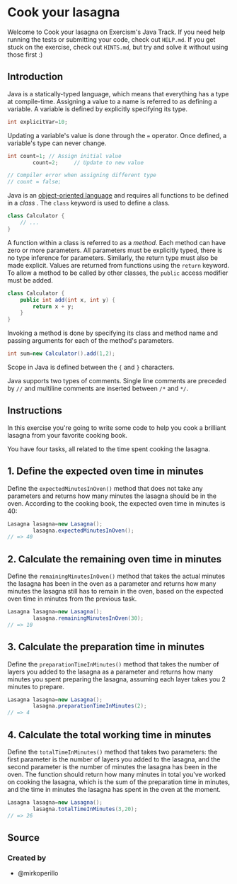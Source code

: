 # Cook your lasagna

Welcome to Cook your lasagna on Exercism's Java Track. If you need help running the tests or submitting your code, check
out `HELP.md`. If you get stuck on the exercise, check out `HINTS.md`, but try and solve it without using those first :)

## Introduction

Java is a statically-typed language, which means that everything has a type at compile-time. Assigning a value to a name
is referred to as defining a variable. A variable is defined by explicitly specifying its type.

```java
int explicitVar=10;
```

Updating a variable's value is done through the `=` operator. Once defined, a variable's type can never change.

```java
int count=1; // Assign initial value
        count=2;     // Update to new value

// Compiler error when assigning different type
// count = false;
```

Java is an [object-oriented language][object-oriented-programming] and requires all functions to be defined in a _class_
. The `class` keyword is used to define a class.

```java
class Calculator {
    // ...
}
```

A function within a class is referred to as a _method_. Each method can have zero or more parameters. All parameters
must be explicitly typed, there is no type inference for parameters. Similarly, the return type must also be made
explicit. Values are returned from functions using the `return` keyword. To allow a method to be called by other
classes, the `public` access modifier must be added.

```java
class Calculator {
    public int add(int x, int y) {
        return x + y;
    }
}
```

Invoking a method is done by specifying its class and method name and passing arguments for each of the method's
parameters.

```java
int sum=new Calculator().add(1,2);
```

Scope in Java is defined between the `{` and `}` characters.

Java supports two types of comments. Single line comments are preceded by `//` and multiline comments are inserted
between `/*` and `*/`.

[object-oriented-programming]: https://docs.oracle.com/javase/tutorial/java/javaOO/index.html

## Instructions

In this exercise you're going to write some code to help you cook a brilliant lasagna from your favorite cooking book.

You have four tasks, all related to the time spent cooking the lasagna.

## 1. Define the expected oven time in minutes

Define the `expectedMinutesInOven()` method that does not take any parameters and returns how many minutes the lasagna
should be in the oven. According to the cooking book, the expected oven time in minutes is 40:

```java
Lasagna lasagna=new Lasagna();
        lasagna.expectedMinutesInOven();
// => 40
```

## 2. Calculate the remaining oven time in minutes

Define the `remainingMinutesInOven()` method that takes the actual minutes the lasagna has been in the oven as a
parameter and returns how many minutes the lasagna still has to remain in the oven, based on the expected oven time in
minutes from the previous task.

```java
Lasagna lasagna=new Lasagna();
        lasagna.remainingMinutesInOven(30);
// => 10
```

## 3. Calculate the preparation time in minutes

Define the `preparationTimeInMinutes()` method that takes the number of layers you added to the lasagna as a parameter
and returns how many minutes you spent preparing the lasagna, assuming each layer takes you 2 minutes to prepare.

```java
Lasagna lasagna=new Lasagna();
        lasagna.preparationTimeInMinutes(2);
// => 4
```

## 4. Calculate the total working time in minutes

Define the `totalTimeInMinutes()` method that takes two parameters: the first parameter is the number of layers you
added to the lasagna, and the second parameter is the number of minutes the lasagna has been in the oven. The function
should return how many minutes in total you've worked on cooking the lasagna, which is the sum of the preparation time
in minutes, and the time in minutes the lasagna has spent in the oven at the moment.

```java
Lasagna lasagna=new Lasagna();
        lasagna.totalTimeInMinutes(3,20);
// => 26
```

## Source

### Created by

- @mirkoperillo